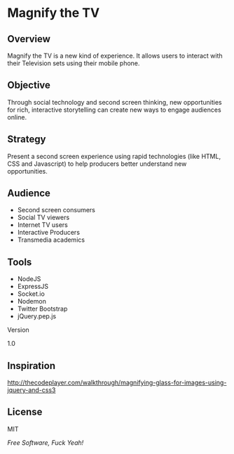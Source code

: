 Magnify the TV
=========

Overview
--------------

Magnify the TV is a new kind of experience. It allows users to interact with their Television sets using their mobile phone.

Objective
-------------
Through social technology and second screen thinking, new opportunities for rich, interactive storytelling can create new ways to engage audiences online.

Strategy
------------
Present a second screen experience using rapid technologies (like HTML, CSS and Javascript) to help producers better understand new opportunities.

Audience 
------------
- Second screen consumers
- Social TV viewers
- Internet TV users
- Interactive Producers
- Transmedia academics
 
Tools
-----------
- NodeJS
- ExpressJS
- Socket.io
- Nodemon
- Twitter Bootstrap
- jQuery.pep.js

Version

1.0

Inspiration
-----------

http://thecodeplayer.com/walkthrough/magnifying-glass-for-images-using-jquery-and-css3

License
-

MIT

*Free Software, Fuck Yeah!*

  [@chrisaiv]: mail@chrisaiv.com